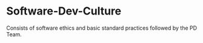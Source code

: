# Software-Dev-Culture
Consists of software ethics and basic standard practices followed by the PD Team.
